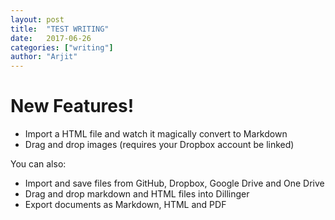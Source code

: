 ```yaml
---
layout: post
title:  "TEST WRITING"
date:   2017-06-26
categories: ["writing"]
author: "Arjit"
---
```


# New Features!

  - Import a HTML file and watch it magically convert to Markdown
  - Drag and drop images (requires your Dropbox account be linked)


You can also:
  - Import and save files from GitHub, Dropbox, Google Drive and One Drive
  - Drag and drop markdown and HTML files into Dillinger
  - Export documents as Markdown, HTML and PDF
